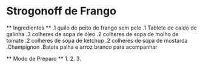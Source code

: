# Strogonoff de Frango

** Ingredientes **
.1 quilo de peito de frango sem pele
.1 Tablete de caldo de galinha
.3 colheres de sopa de óleo
.2 colheres de sopa de molho de tomate
.2 colheres de sopa de ketchup
.2 colheres de sopa de mostarda
.Champignon
.Batata palha e arroz branco para acompanhar

** Modo de Preparo **
1.
2.
3.

